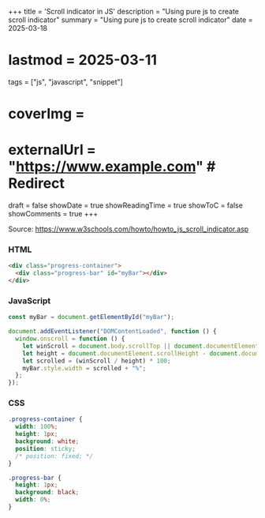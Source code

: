 +++
title = 'Scroll indicator in JS'
description = "Using pure js to create scroll indicator"
summary = "Using pure js to create scroll indicator"
date = 2025-03-18
# lastmod = 2025-03-11
tags = ["js", "javascript", "snippet"]
# coverImg = 
# externalUrl = "https://www.example.com" # Redirect
draft = false
showDate = true
showReadingTime = true
showToC = false
showComments = true
+++

Source: <https://www.w3schools.com/howto/howto_js_scroll_indicator.asp>

### HTML

```html {linenos=true}
<div class="progress-container">
  <div class="progress-bar" id="myBar"></div>
</div>
```


### JavaScript

```js {linenos=true}
const myBar = document.getElementById("myBar");

document.addEventListener("DOMContentLoaded", function () {
  window.onscroll = function () {
    let winScroll = document.body.scrollTop || document.documentElement.scrollTop;
    let height = document.documentElement.scrollHeight - document.documentElement.clientHeight;
    let scrolled = (winScroll / height) * 100;
    myBar.style.width = scrolled + "%";
  };
});
```


### CSS

```css {linenos=true}
.progress-container {
  width: 100%;
  height: 1px;
  background: white;
  position: sticky;
  /* position: fixed; */
}

.progress-bar {
  height: 1px;
  background: black;
  width: 0%;
}
```